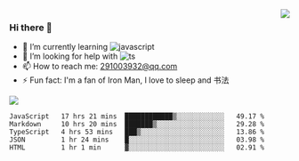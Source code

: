 <img align='right' src='https://github-readme-stats.vercel.app/api?username=niaogege&show_icons=true&theme=radical'/>

### Hi there 👋

- 🌱 I’m currently learning ![javascript](https://img.shields.io/badge/javacript-learn-orange)
- 🤔 I’m looking for help with ![ts](https://img.shields.io/badge/ts-learn-yellow)
- 📫 How to reach me: 291003932@qq.com
- ⚡ Fun fact:  I'm a fan of Iron Man, I love to sleep and 书法

![](https://github-readme-stats.vercel.app/api/top-langs/?username=niaogege&layout=compact)

<!--START_SECTION:waka-->
```text
JavaScript   17 hrs 21 mins  ████████████▒░░░░░░░░░░░░   49.17 % 
Markdown     10 hrs 20 mins  ███████▒░░░░░░░░░░░░░░░░░   29.28 % 
TypeScript   4 hrs 53 mins   ███▒░░░░░░░░░░░░░░░░░░░░░   13.86 % 
JSON         1 hr 24 mins    █░░░░░░░░░░░░░░░░░░░░░░░░   03.98 % 
HTML         1 hr 1 min      ▓░░░░░░░░░░░░░░░░░░░░░░░░   02.91 % 
```
<!--END_SECTION:waka-->
